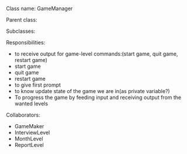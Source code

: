 Class name: GameManager

Parent class:

Subclasses:

Responsibilities:
* to receive output for game-level commands:(start game, quit game, restart game)
* start game
* quit game
* restart game
* to give first prompt
* to know update state of the game we are in(as private variable?)
* To progress the game by feeding input and receiving output from the wanted levels

Collaborators:
* GameMaker
* InterviewLevel
* MonthLevel
* ReportLevel